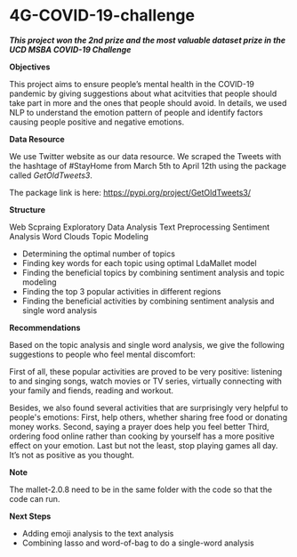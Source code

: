 # 4G-COVID-19-challenge

***This project won the 2nd prize and the most valuable dataset prize in the UCD MSBA COVID-19 Challenge***

**Objectives**

This project aims to ensure people’s mental health in the COVID-19 pandemic by giving suggestions about what acitvities that people should take part in more and the ones that people should avoid. In details, we used NLP to understand the emotion pattern of people and identify factors causing people positive and negative emotions.

**Data Resource**

We use Twitter website as our data resource. We scraped the Tweets with the hashtage of #StayHome from March 5th to April 12th using the package called *GetOldTweets3*.

The package link is here: https://pypi.org/project/GetOldTweets3/

**Structure**

Web Scpraing
Exploratory Data Analysis
Text Preprocessing
Sentiment Analysis
Word Clouds
Topic Modeling
- Determining the optimal number of topics
- Finding key words for each topic using optimal LdaMallet model
- Finding the beneficial topics by combining sentiment analysis and topic modeling
- Finding the top 3 popular activities in different regions
- Finding the beneficial activities by combining sentiment analysis and single word analysis

**Recommendations**

Based on the topic analysis and single word analysis, we give the following suggestions to people who feel mental discomfort: 

First of all, these popular activities are proved to be very positive: listening to and singing songs, watch movies or TV series, virtually connecting with your family and fiends, reading and workout.

Besides, we also found several activities that are surprisingly very helpful to people's emotions:
First, help others, whether sharing free food or donating money works.
Second, saying a prayer does help you feel better
Third, ordering food online rather than cooking by yourself has a more positive effect on your emotion.
Last but not the least, stop playing games all day. It’s not as positive as you thought.

**Note**

The mallet-2.0.8 need to be in the same folder with the code so that the code can run.

**Next Steps**
- Adding emoji analysis to the text analysis
- Combining lasso and word-of-bag to do a single-word analysis
